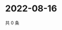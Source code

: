 # 2022-08-16

共 0 条

<!-- BEGIN WEIBO -->
<!-- 最后更新时间 Tue Aug 16 2022 13:11:38 GMT+0800 (China Standard Time) -->

<!-- END WEIBO -->
